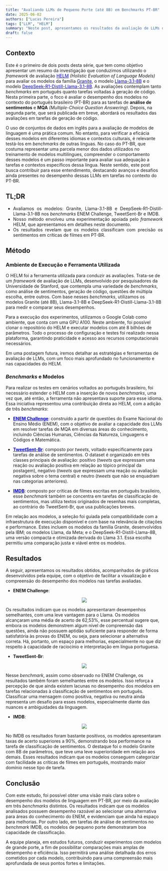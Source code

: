 ```yaml
---
title: "Avaliando LLMs de Pequeno Porte (até 8B) em Benchmarks PT-BR"
date: 2025-06-02 
authors: ["Lucas Pereira"]
tags: ["LLM", "HELM"]
summary: "Neste post, apresentamos os resultados da avaliação de LLMs de pequeno porte em tarefas de análise de sentimentos e MQA em português brasileiro, utilizando o framework HELM."
draft: false 
---
```


## Contexto

Este é o primeiro de dois posts desta série, que tem como objetivo apresentar um resumo da investigação que conduzimos utilizando o *framework* de avaliação [<span style="color: blue;">HELM</span>](https://github.com/stanford-crfm/helm) *(Holistic Evaluation of Language Models)* para avaliar os modelos da família [<span style="color: blue;">Granite</span>](https://huggingface.co/ibm-granite), o modelo [<span style="color: blue;">Llama-3.1-8B</span>](https://huggingface.co/meta-llama/Llama-3.1-8B) e o modelo [<span style="color: blue;">DeepSeek-R1-Distill-Llama-3.1-8B</span>](https://huggingface.co/deepseek-ai/DeepSeek-R1-Distill-Llama-8B). As avaliações contemplam tanto *benchmarks* em português quanto tarefas voltadas à geração de código. Nesta primeira parte, o foco é avaliar o desempenho dos modelos no contexto do português brasileiro (PT-BR) para as tarefas de **análise de sentimentos** e **MQA** *(Multiple-Choice Question Answering)*. Depois, na segunda parte, que será publicada em breve, abordará os resultados das avaliações em tarefas de geração de código.

O uso de conjuntos de dados em inglês para a avaliação de modelos de linguagem é uma prática comum. No entanto, para verificar a eficácia desses modelos em diferentes idiomas e contextos culturais, é relevante testá-los em *benchmarks* de outras línguas. No caso do PT-BR, que costuma representar uma parcela menor dos dados utilizados no treinamento de modelos multilíngues, compreender o comportamento desses modelos é um passo importante para avaliar sua adequação a tarefas e contextos específicos dessa língua. Neste sentido, este post busca contribuir para esse entendimento, destacando avanços e desafios ainda presentes no desempenho dessas LLMs em tarefas no contexto do PT-BR.

## TL;DR

<div style="text-align: justify;">

- Avaliamos os modelos: Granite, Llama-3.1-8B e DeepSeek-R1-Distill-Llama-3.1-8B nos *benchmarks* ENEM Challenge, TweetSent-Br e IMDB.  
- Nosso método envolveu uma experimentação apoiada pelo *framework* HELM, que apresentamos em detalhes neste documento.
- Os resultados revelam que os modelos classificam com precisão os sentimentos em críticas de filmes em PT-BR.

</div>

## Método

### Ambiente de Execução e Ferramenta Utilizada

O HELM foi a ferramenta utilizada para conduzir as avaliações. Trata-se de um *framework* de avaliação de LLMs, desenvolvido por pesquisadores da Universidade de Stanford, que contempla uma variedade de *benchmarks*, como análise de sentimentos, geração de código, questões de múltipla escolha, entre outros. Com base nesses *benchmarks*, utilizamos os modelos Granite (até 8B), Llama-3.1-8B e DeepSeek-R1-Distill-Llama-3.1-8B para medir e comparar seus desempenhos.

Para a execução dos experimentos, utilizamos o Google Colab como ambiente, que conta com uma GPU A100. Neste ambiente, foi possível clonar o repositório do HELM e executar modelos com até 8 bilhões de parâmetros. Todo o processo de configuração e testes foi realizado nessa plataforma, garantindo praticidade e acesso aos recursos computacionais necessários.

Em uma postagem futura, iremos detalhar as estratégias e ferramentas de avaliação de LLMs, com um foco mais aprofundado no funcionamento e nas capacidades do HELM.

### *Benchmarks* e Modelos

Para realizar os testes em cenários voltados ao português brasileiro, foi necessário estender o HELM com a inserção de novos *benchmarks*, uma vez que, até então, a ferramenta não apresentava suporte para esse idioma. Essa iniciativa representou uma contribuição direta ao HELM, com a adição de três *benchmarks*:

- [<span style="color: blue;">**ENEM Challenge**</span>](https://huggingface.co/datasets/eduagarcia/enem_challenge): construído a partir de questões do Exame Nacional do Ensino Médio (ENEM), com o objetivo de avaliar a capacidade dos LLMs em resolver tarefas de MQA em diversas áreas do conhecimento, incluindo Ciências Humanas, Ciências da Natureza, Linguagens e Códigos e Matemática.

- [<span style="color: blue;">**TweetSent-Br**</span>](https://huggingface.co/datasets/eduagarcia/tweetsentbr_fewshot): composto por *tweets*, voltado especificamente para tarefas de análise de sentimentos. O dataset é organizado em três classes principais de avaliação: positivo (*tweets* que expressam uma reação ou avaliação positiva em relação ao tópico principal da postagem), negativo (*tweets* que expressam uma reação ou avaliação negativa sobre o tema central) e neutro (*tweets* que não se enquadram nas categorias anteriores).

- [<span style="color: blue;">**IMDB**</span>](https://huggingface.co/datasets/maritaca-ai/imdb_pt): composto por críticas de filmes escritas em português brasileiro, esse *benchmark* também se concentra em tarefas de classificação de sentimentos, mas utiliza textos originados de resenhas mais completas, ao contrário do TweetSent-Br, que usa publicações breves.

Em relação aos modelos, a seleção foi guiada pela compatibilidade com a infraestrutura de execução disponível e com base na relevância de citações e performance. Estes incluem os modelos da família Granite, desenvolvidos pela IBM; os modelos Llama, da Meta; e o DeepSeek-R1-Distill-Llama-8B, uma versão compacta e otimizada derivada do Llama 3.1. Essa escolha permitiu uma comparação justa e viável entre os modelos.

## Resultados

A seguir, apresentamos os resultados obtidos, acompanhados de gráficos desenvolvidos pela equipe, com o objetivo de facilitar a visualização e compreensão do desempenho dos modelos nas tarefas avaliadas.

- **ENEM Challenge**:

<div style="text-align: center;">
  <img src="/images/experimentos_benchmarks_pt_br_image001.png" style="max-width: 90%;">
</div>

Os resultados indicam que os modelos apresentaram desempenhos semelhantes, com uma leve vantagem para o Llama. Os modelos alcançaram uma média de acerto de 62,53%, esse percentual sugere que, embora os modelos demonstrem algum nível de compreensão das questões, ainda não possuem aptidão suficiente para responder de forma satisfatória às provas do ENEM, ou seja, para selecionar a alternativa correta. Há, portanto, um espaço para melhorias, especialmente no que diz respeito à capacidade de raciocínio e interpretação em língua portuguesa.

- **TweetSent-Br**:

<div style="text-align: center;">
  <img src="/images/experimentos_benchmarks_pt_br_image002.png" style="max-width: 90%;">
</div>


Nesse *benchmark*, assim como observado no ENEM Challenge, os resultados também foram semelhantes entre os modelos. Isso reforça a percepção de que ainda existem lacunas no desempenho dos modelos em tarefas relacionadas  à classificação de sentimentos em português. Classificar uma mensagem como positiva, negativa ou neutra ainda representa um desafio para esses modelos, especialmente diante das nuances e ambiguidades da linguagem.

- **IMDB**:

<div style="text-align: center;">
  <img src="/images/experimentos_benchmarks_pt_br_image003.png" style="max-width: 90%;">
</div>


No IMDB os resultados foram bastante positivos, os modelos apresentaram taxas de acerto superiores a 90%, demonstrando boa performance na tarefa de classificação de sentimentos. O destaque foi o modelo Granite com 8B de parâmetros, que teve uma leve superioridade em relação aos demais. Esses resultados indicam que os modelos conseguem categorizar com facilidade as críticas de filmes em português, mostrando maior domínio nesse tipo de tarefa.

## Conclusão

Com este estudo, foi possível obter uma visão mais clara sobre o desempenho dos modelos de linguagem em PT-BR, por meio da avaliação em três *benchmarks* distintos. Os resultados indicam que os modelos analisados possuem desempenho razoável ao selecionar uma alternativa para áreas do conhecimento do ENEM, e evidenciam que ainda há espaço para melhorias. Por outro lado, em tarefas de análise de sentimentos no *benchmark* IMDB, os modelos de pequeno porte demonstraram boa capacidade de classificação.

A equipe planeja, em estudos futuros, conduzir experimentos com modelos de grande porte, a fim de possibilitar comparações mais amplas de desempenho e eficiência. Isso permitirá uma análise detalhada dos erros cometidos por cada modelo, contribuindo para uma compreensão mais aprofundada de seus pontos fortes e limitações.